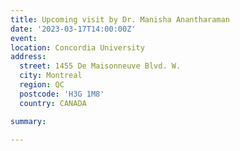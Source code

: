 ```yaml
---
title: Upcoming visit by Dr. Manisha Anantharaman
date: '2023-03-17T14:00:00Z'
event: 
location: Concordia University
address:
  street: 1455 De Maisonneuve Blvd. W.
  city: Montreal
  region: QC
  postcode: 'H3G 1M8'
  country: CANADA

summary: 

---
```

